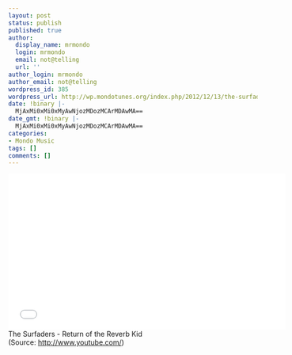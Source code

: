 ```yaml
---
layout: post
status: publish
published: true
author:
  display_name: mrmondo
  login: mrmondo
  email: not@telling
  url: ''
author_login: mrmondo
author_email: not@telling
wordpress_id: 385
wordpress_url: http://wp.mondotunes.org/index.php/2012/12/13/the-surfaders-return-of-the-reverb-kid/
date: !binary |-
  MjAxMi0xMi0xMyAwNjozMDozMCArMDAwMA==
date_gmt: !binary |-
  MjAxMi0xMi0xMyAwNjozMDozMCArMDAwMA==
categories:
- Mondo Music
tags: []
comments: []
---
```

<iframe width="560" height="315" src="//www.youtube.com/embed/-cAV4ZyGp5w" frameborder="0"> </iframe>
The Surfaders - Return of the Reverb Kid
<div class="attribution">(<span>Source:</span> <a href="http://www.youtube.com/">http://www.youtube.com/</a>)</div>
